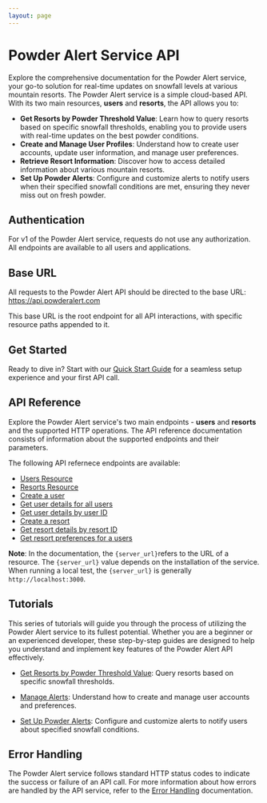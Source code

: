 ```yaml
---
layout: page
---
```


# Powder Alert Service API

Explore the comprehensive documentation for the Powder Alert service, your go-to solution for real-time updates on snowfall levels at various mountain resorts.
The Powder Alert service is a simple cloud-based API. With its two main resources, **users** and **resorts**, the API allows you to:

* **Get Resorts by Powder Threshold Value**: Learn how to query resorts based on specific snowfall thresholds, enabling you to provide users with real-time updates on the best powder conditions.
* **Create and Manage User Profiles**: Understand how to create user accounts, update user information, and manage user preferences.
* **Retrieve Resort Information**: Discover how to access detailed information about various mountain resorts.
* **Set Up Powder Alerts**: Configure and customize alerts to notify users when their specified snowfall conditions are met, ensuring they never miss out on fresh powder.

## Authentication

For v1 of the Powder Alert service, requests do not use any authorization. All endpoints are available to all users and applications.

## Base URL

All requests to the Powder Alert API should be directed to the base URL: <https://api.powderalert.com>

This base URL is the root endpoint for all API interactions, with specific resource paths appended to it.

## Get Started

Ready to dive in? Start with our [Quick Start Guide](quick-start) for a seamless setup experience and your first API call.

## API Reference

Explore the Powder Alert service's two main endpoints - **users** and **resorts** and the supported HTTP operations. The API reference documentation consists of information about the supported endpoints and their parameters.

The following API refernece endpoints are available:

* [Users Resource](api/user-pa)
* [Resorts Resource](/api/resort-pa)
* [Create a user](/api/users-create-user)
* [Get user details for all users](/api/users-get-all-users)
* [Get user details by user ID](/api/users-get-user-by-id)
* [Create a resort](/api/resorts-add-resort)
* [Get resort details by resort ID](/api/resorts-get-resort-by-id)
* [Get resort preferences for a users](/api/resorts-get-resort-by-user)

**Note**: In the documentation, the `{server_url}`refers to the URL of a resource. The `{server_url}` value depends on the installation of the service. When running a local test, the `{server_url}` is generally `http://localhost:3000`.

## Tutorials

This series of tutorials will guide you through the process of utilizing the Powder Alert service to its fullest potential. Whether you are a beginner or an experienced developer, these step-by-step guides are designed to help you understand and implement key features of the Powder Alert API effectively.

* [Get Resorts by Powder Threshold Value](/tutorials/get-resorts-by-threshold): Query resorts based on specific snowfall thresholds.

* [Manage Alerts](/tutorials/manage-alerts): Understand how to create and manage user accounts and preferences.

* [Set Up Powder Alerts](/tutorials/set-up-powder-alerts): Configure and customize alerts to notify users about specified snowfall conditions.

## Error Handling

The Powder Alert service follows standard HTTP status codes to indicate the success or failure of an API call. For more information about how errors are handled by the API service, refer to the [Error Handling](docs/error-handling) documentation.
